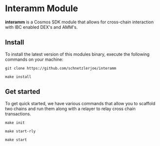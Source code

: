 # Interamm Module
**interamm** is a Cosmos SDK module that allows for cross-chain interaction with IBC enabled DEX's and AMM's.

## Install
To install the latest version of this modules binary, execute the following commands on your machine:

```
git clone https://github.com/schnetzlerjoe/interamm

make install
```

## Get started

To get quick started, we have various commands that allow you to scaffold two chains and run them along with a relayer to relay cross chain transactions.

```
make init

make start-rly

make start
```
